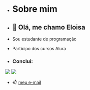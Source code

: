 - # Sobre mim

- ## 👋 Olá, me chamo Eloisa
- Sou estudante de programação
- Participo dos cursos Alura
- ### Conclui:
 ![](https://img.shields.io/badge/JavaScript-F7DF1E?style=for-the-badge&logo=javascript&logoColor=black)
 ![](https://img.shields.io/badge/Scratch-4D97FF?style=for-the-badge&logo=Scratch&logoColor=white)
 

- 📫 [meu e-mail](eloisa.pereira.alves@escola.pr.gov.br)
